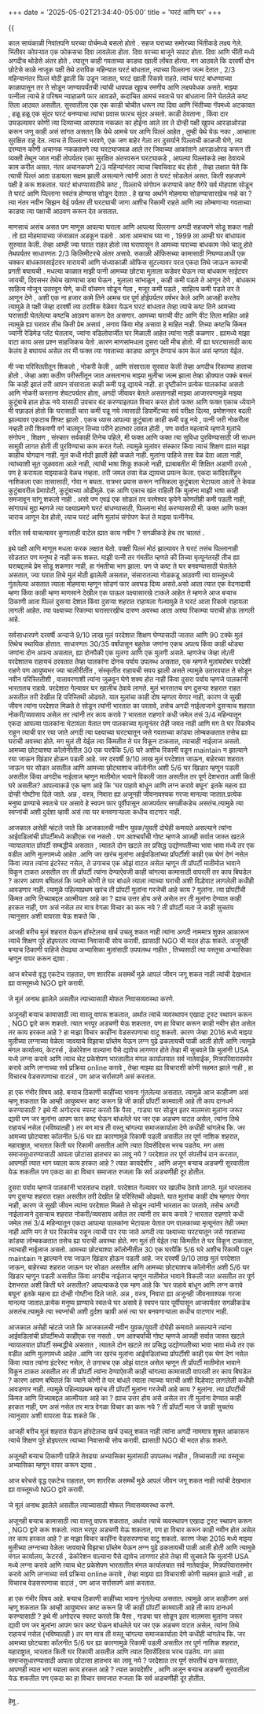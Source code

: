 +++
date = '2025-05-02T21:34:40-05:00'
title = 'घरटं आणि घर'
+++

{{<audio src="podcast.wav">}}

काल सायंकाळी निवांतपनि  घरच्या पोर्चमध्ये बसलो होतो . सहज घराच्या समोरच्या भिंतीकडे लक्ष्य गेले. भिंतीवर कोपऱ्यात एक फोकसचा दिवा लावलेला होता. दिवा वरच्या बाजूने सपाट होता. दिवा आणि भींती मध्ये अगदीच थोडेसे अंतर होते . त्यातून काही गवताच्या काड्या खाली लोंबत होत्या. मग आठवले कि दरवर्षी दोन छोटेसे काळे नाजूक पक्षी तेथे ठराविक महिन्यात घरटं बांधतात, त्याच्या पिल्लाना जल्म देतात , 2/3 महिन्यानंतर पिल्लं मोठी झाली कि उडून जातात, घरटं खाली रिकामे राहते. त्यांचं घरटं बांधण्याच्या काळापासून तर ते सोडून जाण्यापर्यंतची त्यांची धावपळ खूपच रमणीय आणि लक्ष्यवेधक असते. माझ्या पत्नीला त्याचे हे परिश्रम न्याहाळणे फार आवडते, कदाचित आमचं स्वतःचे घर बांधताना तिने घेतलेले कष्ट तिला आठवत असतील. सुरवातीला एक एक काडी चोचीत धरून त्या दिवा आणि भिंतीच्या गॅपमध्ये अटकावत , हळू हळू एक सुंदर घरटं बनण्याचा त्यांचा  प्रवास फारच सुंदर असतो. काडी ठेवताना , किंवा दार उघडल्यावर कोणी त्या दिव्याच्या आसपास नकळत का होईना आले तर ते दोन्ही पक्षी खुपच आरडाओरडा करून जणू काही असं सांगत असतत्  कि येथे आमचे घर आणि पिल्लं आहेत , तुम्ही येथे येऊ नका , आम्हाला सुरक्षित राहू देत. त्याच ते पिल्लाना भरवणे, एक जण बाहेर गेला तर दुसर्याने पिल्लाची काळजी घेणे, त्या दरम्यान कोणी अचानक नकळतपणे त्या घरट्याजवळ आले तर जिवाच्या आकांताने आरडाओरड करून ती व्यक्ती तेथून जात नाही तोपर्यतर एका सुरक्षित अंतरवरून घरट्याकडे , आपल्या पिल्लांकडे लक्ष ठेवायचे काम करीत असत. नंतर अचानकपणे 2/3 महिन्यांनंतर त्याचा चिवचिवाट बंद होतो , तेव्हा लक्षात येते कि त्याची पिल्लं आता उडायला सक्षम झाली असल्याने त्यांनी आता ते घरटं सोडलेलं असत. किती सहजपणे पक्षी हे करू शकतात. घरटं बांधण्यासाठीचे कष्ट , पिल्लाचे संगोपन करण्याचे कष्ट वैगेरे सर्व मोहपाश सोडून ते घरटं आणि पिल्लाना स्वतंत्र होण्यास सोडून देतात . हे खऱ्या अर्थाने मोहमाया सोडण्यासारखेच नव्हे का ? त्या नंतर नवीन सिझन येई पर्यतर ती घरट्याची जागा अशीच रिकामी राहते आणि त्या लोम्बणाऱ्या गवताच्या काड्या त्या पक्षाची आठवण करून देत असतात. 

माणसाचं असंच असत पण माणूस आपल्या घराला आणि आपल्या पिल्लाना अगदी सहजपणे सोडू शकत नाही . तो ह्या मोहमायाच्या जंजाळात अडकून पडतो . आता आमचाच घ्या ना , 1999 ला आम्ही घर बांधायला सुरुवात केली. तेव्हा आम्ही ज्या घरात राहत होतो त्या घरापासून ते आमच्या घराच्या बांधकाम जेथे चालू होते तेथपर्यतर साधारणतः 2/3 किलिमीटरचे अंतर असावे. सकाळी ऑफिसच्या कामासाठी निघण्याआधी एक चक्कर बांधकामसाईटवर मारायची आणि संध्याकाळी ऑफिस सुटल्यावर परत एकदा तिथे जाऊन कामाची प्रगती बघायची . मधल्या काळात माझी पत्नी आमच्या छोट्या मुलाला कडेवर घेऊन त्या बांधकाम साईटवर जायची, दिवसभर तेथेच खाण्याचा डबा घेऊन , मुलाला सांभाळून , काही कमी पडले ते आणून देणे , बांधकाम साहित्य मोजून उतरवून घेणे, कधी वॉचमन सोडून गेला , मजूर कमी पडले , साहित्य कमी पडले तर ते आणून देणे , अशी एक ना हजार कामे तिने आमच घर पूर्ण होईपर्यतर वर्षभर केले आणि आजही करतेय त्यामुळे ते पक्षी जेव्हा दरवर्षी त्या ठराविक वेळेवर येऊन घरटं बांधतात तेव्हा त्याचे कष्ट तिने आमच्या घरासाठी घेतलेल्या कष्टचि आठवण करून देत असणार. आमच्या घराची वीट आणि वीट तिला माहित आहे त्यामुळे ह्या घरावर तीच किती प्रेम असावं , लगाव  किंवा मोह असावा हे माहित नाही. तिच्या कष्टचि किंमत ज्यांनी रेडिमेड प्लॅट घेतलाय, ज्यांना वडिलोपार्जीत घर मिळाली आहेत त्यांना नाही कळणार .
ह्यामध्ये माझा वाटा काय असा प्रश्न साहजिकच येतो .कारण माणसांमधला दुसरा पक्षी मीच होतो. मी ह्या घरट्यासाठी काय केलंय हे बघायचं असेल तर मी फक्त त्या गवताच्या काड्या आणून देण्याचं काम केलं असं म्हणता येईल.

मी ज्या परिस्तितीतून शिकलो , नोकरी केली , आणि संसाराला सुरवात केली तेव्हा अगदीच रिकाम्या हाताचा होतो . जेव्हा अशा कठीण परीस्तीतून जात असतानाच माझ्या मुलीचा जल्म झाला तेव्हा डोक्यात पक्कं बसलं कि काही झालं तरी आपन  संसाराला काही कमी पडू द्यायचे नाही. हा दृष्टीकोन प्रत्येक पालकांचा असतो आणि  नोकरी करताना शेवटपर्यतर होता, अगदी जीवावर बेतले असतानाही माझ्या आजारपणामुळे माझ्या कुटूंबाचे हाल होऊ नये यासाठी उपचार बंद करण्याइतपत विचार करत होतो फक्त आणि फक्त एकाच ध्येयाने मी पछाडलं होतो कि  घरासाठी चारा कमी पडू नये  त्यासाठी डिपार्मेंटच्या सर्व परीक्षा दिल्या, प्रमोशनवर बदली झाल्यावर एकटाच शिफ्ट झालो . एकच ध्यास आपल्या कुटुंबाला काही कमी पडू नये , पत्नी जरी नोकरीला नव्हती तरी शिकवणी वर्ग चालवून तिच्या परीने हातभार लावत होती , पण सर्वात महत्वाचे म्हणजे मुलांचे संगोपन , शिक्षण , संस्कार सर्वकाही तिनेच पहिले, मी फक्त आणि फक्त त्या सुविधा पुरविण्यासाठी जी साधन सामुग्री लागत होती ती पुरविण्याचा काम करत गेलो. त्यामुळे मुलांवर संस्कार किंवा त्याचं शिक्षण ह्यात माझा काहीच योगदान नाही. मुलं कधी मोठी झाली हेही कळले नाही. मुलांना पाहिजे तसा वेळ देता आला नाही, त्यांच्याशी सूत जुळववता आले नाही, त्यांची भाषा शिकू शकलो नाही, ह्याबाबतीत मी शिक्षित अडाणी ठरलो , पण हे करायला माझ्याकडे वेळच नव्हता. तरी जमल तसा वेळ द्यायचा प्रयत्न केला. एकदा कांदिवलीहून नाशिकला एका तासासाठी, गोवा न बघता. रात्रभर प्रवास करून नासिकला कुटुंबाला भेटायला आलो ते केवळ कुटुंबावरील प्रेमापोटी, कुटूंबाच्या ओढीमुळे. एक  आणि एकाच खंत राहिली कि मुलांना माझी भाषा काही समजावून सांगू शकलो नाही . असो पण एवढं एक सोडलं तर परमेश्वर कृपेने कोणतीही कमी पडली नाही, सांगायचं मुद्दा म्हणजे त्या पक्ष्याप्रमाणे घरटं बांधण्यासाठी, पिल्लाना मोठं करण्यासाठी मी. फक्त आणि फक्त चाराच आणून देत होतो, त्याच घरटं आणि  मुलांचं संगोपण केलं ते माझ्या पत्नीनेच.

वरील सर्व वाचल्यावर कुणालाही वाटेल ह्यात काय नवीन ? सगळीकडे हेच तर चालतं .

इथे पक्षी आणि माणूस मधला फरक लक्षात येतो. पक्क्षी पिल्लं मोठं झाल्यावर ते घरटं तसंच पिल्लानाही सोडतात पण मनुष्य हे नाही करू शकत. माझी पत्नी तर गंमतींत म्हणते की तिच्या मृत्यूनंतरही तीच ह्या घराबद्दलचे प्रेम सोडू शकणार नाही, हा गंमतीचा भाग झाला. पण जे कष्ट ते घर बनवण्यासाठी घेतलेले असतात, ज्या घरात तिचे मुलं मोठी झालेली असतात, संसारातल्या गोडकडू आठवणी त्या वास्तूमध्ये गुंतलेल्या असतात त्याला मोहमाया म्हणून सोडणं फार अवघड दिव्य असते.असो आता त्यात एक वेदनादायी म्हणा किंवा काही म्हणा माणसाने देखील एक पाऊल पक्ष्यासारखे टाकले आहेत ते म्हणजे आज बऱ्याच ठिकाणी आता पिल्लं दुसऱ्या देशात किंवा दुसऱ्या शहरात राहायला गेल्यामुळे ते घरटं आता रिकामे राहायला लागली आहेत. त्या पक्ष्याच्या रिकाम्या घरासारखीच दारुण अवस्था आता अश्या रिकाम्या घराची होऊ लागली आहे.

सर्वसाधारपणे दरवर्षी अन्दाजे 9/10 लाख मुलं परदेशात शिक्षण घेण्यासाठी जातात आणि 90 टक्के मुलं तिथेच स्थायिक होतात. साधारणतः 30/35 वर्षांपासून बहुतेक जणांना एकच अपत्य किंवा काही थोड्या जणांना दोन अपत्य असतात, ह्या दोनपैकी एक मुलगा आणि एक मुलगी असते. म्हणजेच जेव्हा तो/ती परदेशातच राहायचं ठरवतात तेव्हा पालकांना दोनच पर्याय उपलब्ध असतात, एक म्हणजे मुलांबरोबर परदेशी राहणे पण आयुष्यभर ज्या चालीरीतींत , संस्कृतीत राहायची सवय झाली असते त्यामुळे उतारवयात ते सोडून नवीन परिस्तितीशी , वातावरणाशी त्यांना जुळवून घेणे शक्य होत नाही  किंवा दुसरा पर्याय म्हणजे  पालकांनी भारतातच राहावे. परदेशात गेल्यावर घर खालीच ठेवावे लागते. मुलं भारतातच पण दुसऱ्या शहरात राहत असतील तरी देखील हि परिस्तिथी ओढवते. यात मुलांचा काही दोष म्हणता येणार नाही, कारण जे सुखी जीवन त्यांना परदेशात मिळते ते सोडून त्यांनी भारतात का परतावे, तसेच अगदी नाईलाजाने दुसऱ्याच शहरात नोकरी/व्यवसाय असेल तर त्यांनी तर काय करावे ? भारतात राहणारे कधी जमेल तसं 3/4 महिन्यातून एकदा आपल्या पालकांना भेटायला येतात पण पालकाच्या मृत्यूनंतर तेही जमत नाही आणि मग ते घर रिकामेच राहून त्याची पार रया जाते अगदी त्या पक्ष्याच्या घरट्यातून जसे गवताच्या कांड्या लोम्बकळतात तसेच ह्या घराची अवस्था होते. मग मुलं ती येईल त्या किंमतीत ते घर विकून टाकतात, त्याचाही नाईलाज असतो. आमच्या छोट्याश्या  कॉलोनीतील  30 एक घरपैकि 5/6 घरे अशीच रिकामी पडून maintain न झाल्याने रया जाऊन खिंडार होऊन पडली आहे. जर दरवर्षी 9/10 लाख मुलं परदेशात जाऊन, बाहेरच्या शहरात जाऊन घर सोडत असतील आणि आमच्या छोट्याशाच कॉलोनीत अशी 5/6 घर खिडार म्हणून पडली असतील किंवा अगदीच नाईलाज म्हणून मातीमोल भावाने विकली जात असतील तर पूर्ण देशभरात अशी किती घरे असतील? आपल्याकडे एक म्हण आहे कि 'घर पाहावे बांधून आणि लग्न करावे बघून' इतके महत्व ह्या दोन्ही गोष्टीना दिले जाते. अन्न , वस्त्र, निवारा ह्या अजूनही जीवनावश्यक गरजा मानल्या जातात.प्रत्येक मनुष्य प्राण्याचे स्वतःचे घर असावे हे स्वपन फार पूर्वीपासून आजपर्यतर सगळीकडेच असतंच.त्यामुळे त्या स्वप्नांची अशी दुर्दशा व्हावी असं त्या घर बनवणाऱ्याला कधीच वाटणार नाही.

आजकाल असेही म्हंटले जाते कि आजकालची नवीन युवक/युवती दोघेही कमावते असल्याने त्यांना आईवडिलांची प्रॉपर्टीमध्ये काहीएक रस नसतो . पण आश्चर्यांची गोष्ट म्हणजे आजही सर्वात जास्त खटले न्यायालयात प्रॉपर्टी सम्बद्धीचे असतात , त्यातले दोन खटले तर प्रसिद्ध उद्योगपतीच्या भावा भावा मंध्ये तर एक वडील आणि मुलगामध्ये आहेत  .आणि जर खरंच मुलांना आईवडिलांच्या प्रॉपर्टीशी काही एक घेणं देणं नसेल किंवा त्यात त्यांना इंटरेस्ट नसेल, ते उगाचच एक ओझं वाटत असेल म्हणून ती प्रॉपर्टी मातीमोल भावाने विकून टाकत असतील तर ती प्रॉपर्टी त्यांना देण्याऐवजी काही चांगल्या कामासाठी वापरली तर काय बिघडेल ? कारण आपण बघितलं कि ज्याने कोणी ते घर बांधले त्याला त्याच्या घराची अशी विल्हेवाट लागलेली कधीही आवडणार नाही. त्यामुळे पहिल्याप्रथम खरंच ती प्रॉपर्टी मुलांना गरजेची आहे काय ? मुलांना. त्या प्रॉपर्टीची किंमत आणि तिच्याबद्दल आत्मीयता आहे का ? ह्याच उत्तर होय असे असेल तर ती मुलांना देण्यात काही हरकत नाही, पण असं नसेल तर मात्र वेगळा विचार का करू नये ? ती प्रॉपर्टी मला जे काही सुचतंय त्यानुसार अशी वापरता येऊ शकते कि .

आजही बरीच मुलं शहरात येऊन हॉस्टेलचा खर्च उचलू शकत नाही त्यांना अगदी नाममात्र शुक्ल आकारून त्याचे शिक्षण पुरे होइपरतर त्याच्या निवासाची सोय करावी. ह्यासाठी NGO ची मदत होऊ शकते.
अजूनही बऱ्याच ठिकाणी पाहिजे तेवढ्या अभ्यासिका मुलांसाठी उपपलब्ध नाहीत , तिच्यसाठी त्या वस्तूचा अभ्यासिका म्हणून वापर करून द्यावा .

आज बरेचसे वृद्ध एकटेच राहतात, पण शाररिक असमर्थे मुळे  आपलं जीवन जगू शकत नाही त्यांची देखभाल ह्या वास्तूमध्ये NGO द्वारे करावी.

जे मूलं अनाथ झालेले असतील त्याच्यासाठी मोफत निवासव्यवस्था करणे.

अजूनही बऱ्याच कामासाठी त्या वास्तू  वापरू शकतात, अर्थात त्याचे व्यवस्थापन एखादा ट्रस्ट स्थापन करून , NGO द्वारे करू शकतो. त्यात भरपूर अडचणी येऊ शकतात, पण हा विचार करून काही नवीन होत असेल तर काय हरकत आहे ? हा माझा विचार काहींना वेडसरपणाचा वाटू शकतो. कारण जेव्हा 2016 मध्ये माझ्या मुलीच्या लग्नाच्या वेळेला जावयाचे विझाचा प्रॉब्लेम येऊन लग्न पुढे ढकलायची पाळी आली होती आणि त्यामुळे मंगल कार्यालय, केटरर्स , डेकोरेशन वाल्याना पैसे द्यावेच लागणार होते तेव्हा मी सुचवले कि मुलांनी USA मध्ये लग्ना करावे आणि त्याच थेट प्रकेशेपण भारतातील मंगल कार्यालयात सर्व नातेवाईक, मित्रपरिवारासमोर करावे आणि लग्नाच्या सर्व प्रक्रिया online करावे , तेव्हा माझ्या ह्या विचाराशी कोणी सहमत झाले नाही , हा विचारच वेडसरपणाचा वाटलं , पण आज सर्रासपणे असं करतात. 

हा एक गंभीर विषय आहे. बऱ्याच ठिकाणी काहींच्या भावना गुंतलेल्या असतात. त्यामुळे आज काहीजण असं म्हणू शकतात कि आम्ही आयुष्यभर कष्ट करून हि जी काही प्रॉपर्टी कामवाली आहे ती काय दानधर्म करण्यासाठी ? इथे मी अगोदरच स्पस्ट करतो कि पैसा , गाड्या घर सोडून इतर मालमत्ता मुलांना जरूर द्यावी पण जर मुलांना आपण फार कष्ट घेऊन बांधलेले घर जर एक अडचण वाटत असेल, त्यांना तिथे राहायचं नसेल (भविष्यातही ) तर मग मात्र ती वस्तू चांगल्या समाजकार्याला देणे कधीही चांगलेच कि. जर आमच्या छोट्याशा कॉलनीत 5/6 घर ह्या कारणामुळे रिकामी पडली असतील तर पूर्ण नाशिक शहरात, महाराष्ट्रात, भारतात किती घर रिकामी असतील आणि त्यात दिवसेंदिवस भरच पडतेय. मग असा समाजसुधारण्यासाठी आपला छोटासा हातभार का लावू नये ? परदेशात तर पूर्ण संपत्तीचं दान करतात, आपणही त्यात भाग घ्याला काय हरकत आहे ? त्यात कायदेशीर  , आणि अजून बऱ्याच अडचणी सुरवातीला येऊ शकतील पण एकदा का हा विचार समाजात रुजला कि सर्व अडचणीही दूर होतील. 

दुसरा पर्याय म्हणजे  पालकांनी भारतातच राहावे. परदेशात गेल्यावर घर खालीच ठेवावे लागते. मुलं भारतातच पण दुसऱ्या शहरात राहत असतील तरी देखील हि परिस्तिथी ओढवते. यात मुलांचा काही दोष म्हणता येणार नाही, कारण जे सुखी जीवन त्यांना परदेशात मिळते ते सोडून त्यांनी भारतात का परतावे, तसेच अगदी नाईलाजाने दुसऱ्याच शहरात नोकरी/व्यवसाय असेल तर त्यांनी तर काय करावे ? भारतात राहणारे कधी जमेल तसं 3/4 महिन्यातून एकदा आपल्या पालकांना भेटायला येतात पण पालकाच्या मृत्यूनंतर तेही जमत नाही आणि मग ते घर रिकामेच राहून त्याची पार रया जाते अगदी त्या पक्ष्याच्या घरट्यातून जसे गवताच्या कांड्या लोम्बकळतात तसेच ह्या घराची अवस्था होते. मग मुलं ती येईल त्या किंमतीत ते घर विकून टाकतात, त्याचाही नाईलाज असतो. आमच्या छोट्याश्या  कॉलोनीतील  30 एक घरपैकि 5/6 घरे अशीच रिकामी पडून maintain न झाल्याने रया जाऊन खिंडार होऊन पडली आहे. जर दरवर्षी 9/10 लाख मुलं परदेशात जाऊन, बाहेरच्या शहरात जाऊन घर सोडत असतील आणि आमच्या छोट्याशाच कॉलोनीत अशी 5/6 घर खिडार म्हणून पडली असतील किंवा अगदीच नाईलाज म्हणून मातीमोल भावाने विकली जात असतील तर पूर्ण देशभरात अशी किती घरे असतील? आपल्याकडे एक म्हण आहे कि 'घर पाहावे बांधून आणि लग्न करावे बघून' इतके महत्व ह्या दोन्ही गोष्टीना दिले जाते. अन्न , वस्त्र, निवारा ह्या अजूनही जीवनावश्यक गरजा मानल्या जातात.प्रत्येक मनुष्य प्राण्याचे स्वतःचे घर असावे हे स्वपन फार पूर्वीपासून आजपर्यतर सगळीकडेच असतंच.त्यामुळे त्या स्वप्नांची अशी दुर्दशा व्हावी असं त्या घर बनवणाऱ्याला कधीच वाटणार नाही.

आजकाल असेही म्हंटले जाते कि आजकालची नवीन युवक/युवती दोघेही कमावते असल्याने त्यांना आईवडिलांची प्रॉपर्टीमध्ये काहीएक रस नसतो . पण आश्चर्यांची गोष्ट म्हणजे आजही सर्वात जास्त खटले न्यायालयात प्रॉपर्टी सम्बद्धीचे असतात , त्यातले दोन खटले तर प्रसिद्ध उद्योगपतीच्या भावा भावा मंध्ये तर एक वडील आणि मुलगामध्ये आहेत  .आणि जर खरंच मुलांना आईवडिलांच्या प्रॉपर्टीशी काही एक घेणं देणं नसेल किंवा त्यात त्यांना इंटरेस्ट नसेल, ते उगाचच एक ओझं वाटत असेल म्हणून ती प्रॉपर्टी मातीमोल भावाने विकून टाकत असतील तर ती प्रॉपर्टी त्यांना देण्याऐवजी काही चांगल्या कामासाठी वापरली तर काय बिघडेल ? कारण आपण बघितलं कि ज्याने कोणी ते घर बांधले त्याला त्याच्या घराची अशी विल्हेवाट लागलेली कधीही आवडणार नाही. त्यामुळे पहिल्याप्रथम खरंच ती प्रॉपर्टी मुलांना गरजेची आहे काय ? मुलांना. त्या प्रॉपर्टीची किंमत आणि तिच्याबद्दल आत्मीयता आहे का ? ह्याच उत्तर होय असे असेल तर ती मुलांना देण्यात काही हरकत नाही, पण असं नसेल तर मात्र वेगळा विचार का करू नये ? ती प्रॉपर्टी मला जे काही सुचतंय त्यानुसार अशी वापरता येऊ शकते कि .

आजही बरीच मुलं शहरात येऊन हॉस्टेलचा खर्च उचलू शकत नाही त्यांना अगदी नाममात्र शुक्ल आकारून त्याचे शिक्षण पुरे होइपरतर त्याच्या निवासाची सोय करावी. ह्यासाठी NGO ची मदत होऊ शकते.

अजूनही बऱ्याच ठिकाणी पाहिजे तेवढ्या अभ्यासिका मुलांसाठी उपपलब्ध नाहीत , तिच्यसाठी त्या वस्तूचा अभ्यासिका म्हणून वापर करून द्यावा .

आज बरेचसे वृद्ध एकटेच राहतात, पण शाररिक असमर्थे मुळे  आपलं जीवन जगू शकत नाही त्यांची देखभाल ह्या वास्तूमध्ये NGO द्वारे करावी.

जे मूलं अनाथ झालेले असतील त्याच्यासाठी मोफत निवासव्यवस्था करणे.

अजूनही बऱ्याच कामासाठी त्या वास्तू  वापरू शकतात, अर्थात त्याचे व्यवस्थापन एखादा ट्रस्ट स्थापन करून , NGO द्वारे करू शकतो. त्यात भरपूर अडचणी येऊ शकतात, पण हा विचार करून काही नवीन होत असेल तर काय हरकत आहे ? हा माझा विचार काहींना वेडसरपणाचा वाटू शकतो. कारण जेव्हा 2016 मध्ये माझ्या मुलीच्या लग्नाच्या वेळेला जावयाचे विझाचा प्रॉब्लेम येऊन लग्न पुढे ढकलायची पाळी आली होती आणि त्यामुळे मंगल कार्यालय, केटरर्स , डेकोरेशन वाल्याना पैसे द्यावेच लागणार होते तेव्हा मी सुचवले कि मुलांनी USA मध्ये लग्ना करावे आणि त्याच थेट प्रकेशेपण भारतातील मंगल कार्यालयात सर्व नातेवाईक, मित्रपरिवारासमोर करावे आणि लग्नाच्या सर्व प्रक्रिया online करावे , तेव्हा माझ्या ह्या विचाराशी कोणी सहमत झाले नाही , हा विचारच वेडसरपणाचा वाटलं , पण आज सर्रासपणे असं करतात. 

हा एक गंभीर विषय आहे. बऱ्याच ठिकाणी काहींच्या भावना गुंतलेल्या असतात. त्यामुळे आज काहीजण असं म्हणू शकतात कि आम्ही आयुष्यभर कष्ट करून हि जी काही प्रॉपर्टी कामवाली आहे ती काय दानधर्म करण्यासाठी ? इथे मी अगोदरच स्पस्ट करतो कि पैसा , गाड्या घर सोडून इतर मालमत्ता मुलांना जरूर द्यावी पण जर मुलांना आपण फार कष्ट घेऊन बांधलेले घर जर एक अडचण वाटत असेल, त्यांना तिथे राहायचं नसेल (भविष्यातही ) तर मग मात्र ती वस्तू चांगल्या समाजकार्याला देणे कधीही चांगलेच कि. जर आमच्या छोट्याशा कॉलनीत 5/6 घर ह्या कारणामुळे रिकामी पडली असतील तर पूर्ण नाशिक शहरात, महाराष्ट्रात, भारतात किती घर रिकामी असतील आणि त्यात दिवसेंदिवस भरच पडतेय. मग असा समाजसुधारण्यासाठी आपला छोटासा हातभार का लावू नये ? परदेशात तर पूर्ण संपत्तीचं दान करतात, आपणही त्यात भाग घ्याला काय हरकत आहे ? त्यात कायदेशीर  , आणि अजून बऱ्याच अडचणी सुरवातीला येऊ शकतील पण एकदा का हा विचार समाजात रुजला कि सर्व अडचणीही दूर होतील. 

---
हेमू .
